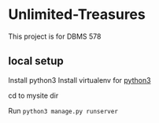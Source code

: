 # Unlimited-Treasures
This project is for DBMS 578

## local setup
Install python3
Install virtualenv for [python3](https://gist.github.com/Geoyi/d9fab4f609e9f75941946be45000632b)

cd to mysite dir 

Run <code>python3 manage.py runserver</code>
